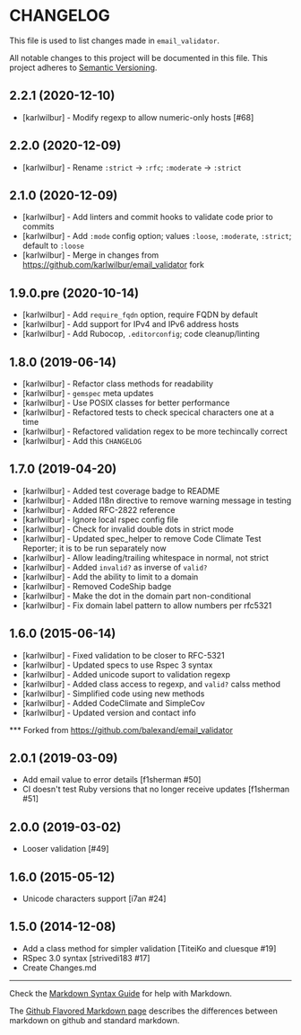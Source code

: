 # CHANGELOG

This file is used to list changes made in `email_validator`.

All notable changes to this project will be documented in this file.
This project adheres to [Semantic Versioning](http://semver.org/).

## 2.2.1 (2020-12-10)

* [karlwilbur] - Modify regexp to allow numeric-only hosts [#68]

## 2.2.0 (2020-12-09)

* [karlwilbur] - Rename `:strict` -> `:rfc`; `:moderate` -> `:strict`

## 2.1.0 (2020-12-09)

* [karlwilbur] - Add linters and commit hooks to validate code prior to commits
* [karlwilbur] - Add `:mode` config option; values `:loose`, `:moderate`, `:strict`; default to `:loose`
* [karlwilbur] - Merge in changes from <https://github.com/karlwilbur/email_validator> fork

## 1.9.0.pre (2020-10-14)

* [karlwilbur] - Add `require_fqdn` option, require FQDN by default
* [karlwilbur] - Add support for IPv4 and IPv6 address hosts
* [karlwilbur] - Add Rubocop, `.editorconfig`; code cleanup/linting

## 1.8.0 (2019-06-14)

* [karlwilbur] - Refactor class methods for readability
* [karlwilbur] - `gemspec` meta updates
* [karlwilbur] - Use POSIX classes for better performance
* [karlwilbur] - Refactored tests to check specical characters one at a time
* [karlwilbur] - Refactored validation regex to be more techincally correct
* [karlwilbur] - Add this `CHANGELOG`

## 1.7.0 (2019-04-20)

* [karlwilbur] - Added test coverage badge to README
* [karlwilbur] - Added I18n directive to remove warning message in testing
* [karlwilbur] - Added RFC-2822 reference
* [karlwilbur] - Ignore local rspec config file
* [karlwilbur] - Check for invalid double dots in strict mode
* [karlwilbur] - Updated spec_helper to remove Code Climate Test Reporter; it is to be run separately now
* [karlwilbur] - Allow leading/trailing whitespace in normal, not strict
* [karlwilbur] - Added `invalid?` as inverse of `valid?`
* [karlwilbur] - Add the ability to limit to a domain
* [karlwilbur] - Removed CodeShip badge
* [karlwilbur] - Make the dot in the domain part non-conditional
* [karlwilbur] - Fix domain label pattern to allow numbers per rfc5321

## 1.6.0 (2015-06-14)

* [karlwilbur] - Fixed validation to be closer to RFC-5321
* [karlwilbur] - Updated specs to use Rspec 3 syntax
* [karlwilbur] - Added unicode suport to validation regexp
* [karlwilbur] - Added class access to regexp, and `valid?` calss method
* [karlwilbur] - Simplified code using new methods
* [karlwilbur] - Added CodeClimate and SimpleCov
* [karlwilbur] - Updated version and contact info

*** Forked from <https://github.com/balexand/email_validator>

## 2.0.1 (2019-03-09)

* Add email value to error details [f1sherman #50]
* CI doesn't test Ruby versions that no longer receive updates [f1sherman #51]

## 2.0.0 (2019-03-02)

* Looser validation [#49]

## 1.6.0 (2015-05-12)

* Unicode characters support [i7an #24]

## 1.5.0 (2014-12-08)

* Add a class method for simpler validation [TiteiKo and cluesque #19]
* RSpec 3.0 syntax [strivedi183 #17]
* Create Changes.md

---

Check the [Markdown Syntax Guide](http://daringfireball.net/projects/markdown/syntax)
for help with Markdown.

The [Github Flavored Markdown page](http://github.github.com/github-flavored-markdown/)
describes the differences between markdown on github and standard markdown.

